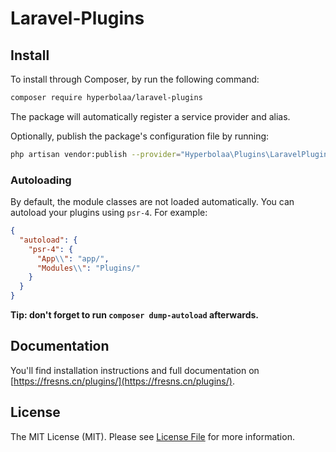 # Laravel-Plugins

## Install

To install through Composer, by run the following command:

``` bash
composer require hyperbolaa/laravel-plugins
```

The package will automatically register a service provider and alias.

Optionally, publish the package's configuration file by running:

``` bash
php artisan vendor:publish --provider="Hyperbolaa\Plugins\LaravelPluginsServiceProvider"
```

### Autoloading

By default, the module classes are not loaded automatically. You can autoload your plugins using `psr-4`. For example:

``` json
{
  "autoload": {
    "psr-4": {
      "App\\": "app/",
      "Modules\\": "Plugins/"
    }
  }
}
```

**Tip: don't forget to run `composer dump-autoload` afterwards.**

## Documentation

You'll find installation instructions and full documentation on [https://fresns.cn/plugins/](https://fresns.cn/plugins/).


## License

The MIT License (MIT). Please see [License File](LICENSE.md) for more information.
